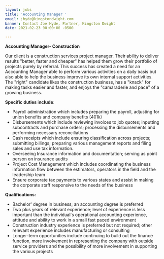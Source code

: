 ```yaml
---
layout: jobs
title: 'Accounting Manager '
email: jhyde@kingstondwight.com
banner: Contact Joe Hyde, Partner, Kingston Dwight
date: 2021-02-23 00:00:00 -0500

---
```

**Accounting Manager- Construction** 

Our client is a construction services project manager. Their ability to deliver results "better, faster and cheaper" has helped them grow their portfolio of projects purely by referral. This success has created a need for an Accounting Manager able to perform various activities on a daily basis but also able to help the business improve its own internal support activities. The "right" candidate likes the construction business, has a "knack" for making tasks easier and faster, and enjoys the "camaraderie and pace" of a growing business.

**Specific duties include:**

* Payroll administration which includes preparing the payroll, adjusting for union benefits and company benefits (401k)
* Disbursements which include reviewing invoices to job quotes; inputting subcontracts and purchase orders; processing the disbursements and performing necessary reconciliations
* Cash receipts which include ensuring classification across projects; submitting billings; preparing various management reports and filing sales and use tax information.
* Overseeing Insurance information and documentation; serving as point person on insurance audits
* Project Cost Management which includes coordinating the business information flow between the estimators, operators in the field and the leadership team
* Ensure corporate tax payments to various states and assist in making the corporate staff responsive to the needs of the business

**Qualifications:**

* Bachelor' degree in business; an accounting degree is preferred
* Two plus years of relevant experience; level of experience is less important than the individual's operational accounting experience, attitude and ability to work in a small fast paced environment
* Construction industry experience is preferred but not required; other relevant experience includes manufacturing or consulting
* Longer-term opportunities include continuing to build out the finance function, more involvement in representing the company with outside service providers and the possibility of more involvement in supporting the various projects